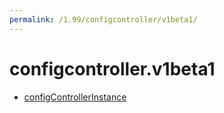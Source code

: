 ```yaml
---
permalink: /1.99/configcontroller/v1beta1/
---
```


# configcontroller.v1beta1



* [configControllerInstance](configControllerInstance.md)
